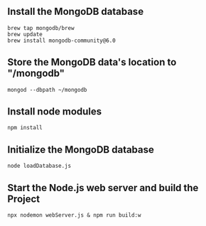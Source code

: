 ## Install the MongoDB database
``brew tap mongodb/brew``<br />
``brew update``<br />
``brew install mongodb-community@6.0``<br />

## Store the MongoDB data's location to "<whoami>/mongodb"
``mongod --dbpath ~/mongodb``

## Install node modules
``npm install``

## Initialize the MongoDB database
``node loadDatabase.js``

## Start the Node.js web server and build the Project
``npx nodemon webServer.js & npm run build:w``
